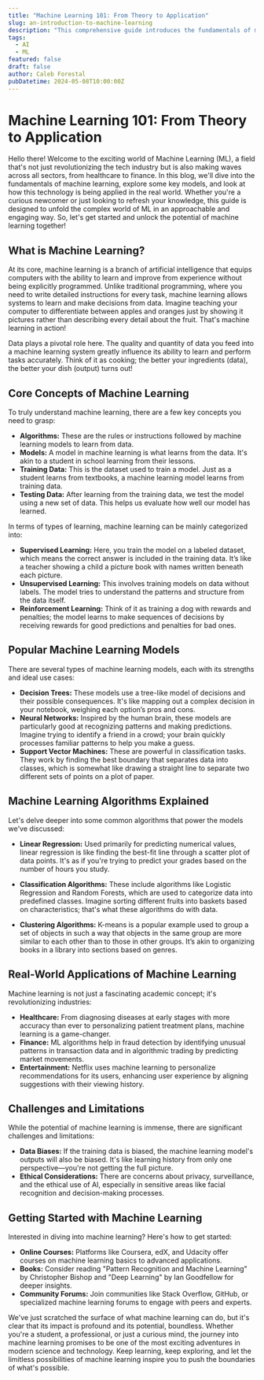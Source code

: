 ```yaml
---
title: "Machine Learning 101: From Theory to Application"
slug: an-introduction-to-machine-learning
description: "This comprehensive guide introduces the fundamentals of machine learning, its various models and algorithms, and real-world applications, offering readers a solid foundation in this pivotal area of AI."
tags:
  - AI
  - ML
featured: false
draft: false
author: Caleb Forestal
pubDatetime: 2024-05-08T10:00:00Z
---
```


# Machine Learning 101: From Theory to Application

Hello there! Welcome to the exciting world of Machine Learning (ML), a field that's not just revolutionizing the tech industry but is also making waves across all sectors, from healthcare to finance. In this blog, we'll dive into the fundamentals of machine learning, explore some key models, and look at how this technology is being applied in the real world. Whether you're a curious newcomer or just looking to refresh your knowledge, this guide is designed to unfold the complex world of ML in an approachable and engaging way. So, let's get started and unlock the potential of machine learning together!

## What is Machine Learning?
At its core, machine learning is a branch of artificial intelligence that equips computers with the ability to learn and improve from experience without being explicitly programmed. Unlike traditional programming, where you need to write detailed instructions for every task, machine learning allows systems to learn and make decisions from data. Imagine teaching your computer to differentiate between apples and oranges just by showing it pictures rather than describing every detail about the fruit. That's machine learning in action!

Data plays a pivotal role here. The quality and quantity of data you feed into a machine learning system greatly influence its ability to learn and perform tasks accurately. Think of it as cooking; the better your ingredients (data), the better your dish (output) turns out!

## Core Concepts of Machine Learning
To truly understand machine learning, there are a few key concepts you need to grasp:

- **Algorithms:** These are the rules or instructions followed by machine learning models to learn from data.
- **Models:** A model in machine learning is what learns from the data. It's akin to a student in school learning from their lessons.
- **Training Data:** This is the dataset used to train a model. Just as a student learns from textbooks, a machine learning model learns from training data.
- **Testing Data:** After learning from the training data, we test the model using a new set of data. This helps us evaluate how well our model has learned.

In terms of types of learning, machine learning can be mainly categorized into:
- **Supervised Learning:** Here, you train the model on a labeled dataset, which means the correct answer is included in the training data. It’s like a teacher showing a child a picture book with names written beneath each picture.
- **Unsupervised Learning:** This involves training models on data without labels. The model tries to understand the patterns and structure from the data itself.
- **Reinforcement Learning:** Think of it as training a dog with rewards and penalties; the model learns to make sequences of decisions by receiving rewards for good predictions and penalties for bad ones.

## Popular Machine Learning Models
There are several types of machine learning models, each with its strengths and ideal use cases:
- **Decision Trees:** These models use a tree-like model of decisions and their possible consequences. It's like mapping out a complex decision in your notebook, weighing each option’s pros and cons.
- **Neural Networks:** Inspired by the human brain, these models are particularly good at recognizing patterns and making predictions. Imagine trying to identify a friend in a crowd; your brain quickly processes familiar patterns to help you make a guess.
- **Support Vector Machines:** These are powerful in classification tasks. They work by finding the best boundary that separates data into classes, which is somewhat like drawing a straight line to separate two different sets of points on a plot of paper.

## Machine Learning Algorithms Explained
Let's delve deeper into some common algorithms that power the models we've discussed:

- **Linear Regression:** Used primarily for predicting numerical values, linear regression is like finding the best-fit line through a scatter plot of data points. It's as if you're trying to predict your grades based on the number of hours you study.
  
- **Classification Algorithms:** These include algorithms like Logistic Regression and Random Forests, which are used to categorize data into predefined classes. Imagine sorting different fruits into baskets based on characteristics; that's what these algorithms do with data.

- **Clustering Algorithms:** K-means is a popular example used to group a set of objects in such a way that objects in the same group are more similar to each other than to those in other groups. It’s akin to organizing books in a library into sections based on genres.

## Real-World Applications of Machine Learning
Machine learning is not just a fascinating academic concept; it's revolutionizing industries:
- **Healthcare:** From diagnosing diseases at early stages with more accuracy than ever to personalizing patient treatment plans, machine learning is a game-changer.
- **Finance:** ML algorithms help in fraud detection by identifying unusual patterns in transaction data and in algorithmic trading by predicting market movements.
- **Entertainment:** Netflix uses machine learning to personalize recommendations for its users, enhancing user experience by aligning suggestions with their viewing history.

## Challenges and Limitations
While the potential of machine learning is immense, there are significant challenges and limitations:
- **Data Biases:** If the training data is biased, the machine learning model's outputs will also be biased. It's like learning history from only one perspective—you're not getting the full picture.
- **Ethical Considerations:** There are concerns about privacy, surveillance, and the ethical use of AI, especially in sensitive areas like facial recognition and decision-making processes.

## Getting Started with Machine Learning
Interested in diving into machine learning? Here's how to get started:
- **Online Courses:** Platforms like Coursera, edX, and Udacity offer courses on machine learning basics to advanced applications.
- **Books:** Consider reading "Pattern Recognition and Machine Learning" by Christopher Bishop and "Deep Learning" by Ian Goodfellow for deeper insights.
- **Community Forums:** Join communities like Stack Overflow, GitHub, or specialized machine learning forums to engage with peers and experts.

We've just scratched the surface of what machine learning can do, but it's clear that its impact is profound and its potential, boundless. Whether you're a student, a professional, or just a curious mind, the journey into machine learning promises to be one of the most exciting adventures in modern science and technology. Keep learning, keep exploring, and let the limitless possibilities of machine learning inspire you to push the boundaries of what's possible.